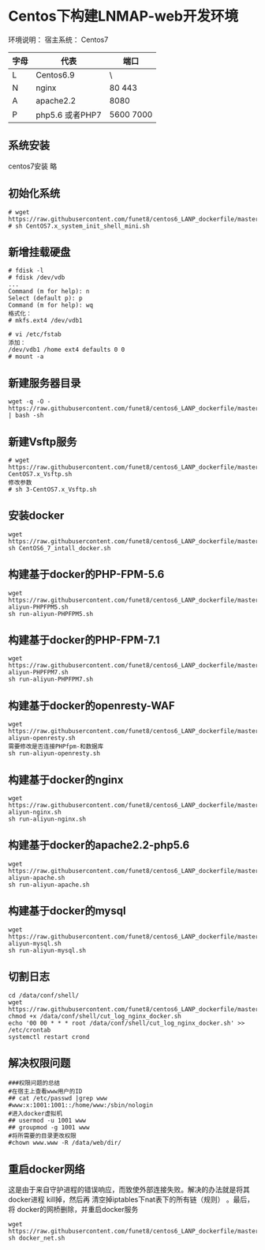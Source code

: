 # Centos下构建LNMAP-web开发环境

环境说明：
宿主系统： Centos7

| 字母| 代表 | 端口 |
|---|---|---|
| L | Centos6.9 | \ |
| N | nginx |80 443|
| A | apache2.2 | 8080 |
| P | php5.6 或者PHP7 |5600 7000 |

## 系统安装
centos7安装 略

## 初始化系统

```
# wget https://raw.githubusercontent.com/funet8/centos6_LANP_dockerfile/master/shell/CentOS7.x_system_init_shell_mini.sh
# sh CentOS7.x_system_init_shell_mini.sh
```

## 新增挂载硬盘
```
# fdisk -l
# fdisk /dev/vdb
...
Command (m for help): n
Select (default p): p
Command (m for help): wq
格式化：
# mkfs.ext4 /dev/vdb1

# vi /etc/fstab 
添加：
/dev/vdb1 /home ext4 defaults 0 0 
# mount -a

```


## 新建服务器目录
```
wget -q -O - https://raw.githubusercontent.com/funet8/centos6_LANP_dockerfile/master/shell/create_dir.sh | bash -sh
```

## 新建Vsftp服务
```
# wget https://raw.githubusercontent.com/funet8/centos6_LANP_dockerfile/master/shell/3-CentOS7.x_Vsftp.sh
修改参数
# sh 3-CentOS7.x_Vsftp.sh
```


## 安装docker
```
wget https://raw.githubusercontent.com/funet8/centos6_LANP_dockerfile/master/shell/CentOS6_7_intall_docker.sh
sh CentOS6_7_intall_docker.sh
```

## 构建基于docker的PHP-FPM-5.6
```
wget https://raw.githubusercontent.com/funet8/centos6_LANP_dockerfile/master/shell/run-aliyun-PHPFPM5.sh
sh run-aliyun-PHPFPM5.sh
```

## 构建基于docker的PHP-FPM-7.1
```
wget https://raw.githubusercontent.com/funet8/centos6_LANP_dockerfile/master/shell/run-aliyun-PHPFPM7.sh
sh run-aliyun-PHPFPM7.sh
```

## 构建基于docker的openresty-WAF
```
wget https://raw.githubusercontent.com/funet8/centos6_LANP_dockerfile/master/shell/run-aliyun-openresty.sh
需要修改是否连接PHPfpm-和数据库
sh run-aliyun-openresty.sh
```

## 构建基于docker的nginx
```
wget https://raw.githubusercontent.com/funet8/centos6_LANP_dockerfile/master/shell/run-aliyun-nginx.sh
sh run-aliyun-nginx.sh
```

## 构建基于docker的apache2.2-php5.6
```
wget https://raw.githubusercontent.com/funet8/centos6_LANP_dockerfile/master/shell/run-aliyun-apache.sh
sh run-aliyun-apache.sh
```

## 构建基于docker的mysql
```
wget https://raw.githubusercontent.com/funet8/centos6_LANP_dockerfile/master/shell/run-aliyun-mysql.sh
sh run-aliyun-mysql.sh
```

## 切割日志

```
cd /data/conf/shell/
wget https://raw.githubusercontent.com/funet8/centos6_LANP_dockerfile/master/shell/cut_log_nginx_docker.sh
chmod +x /data/conf/shell/cut_log_nginx_docker.sh
echo '00 00 * * * root /data/conf/shell/cut_log_nginx_docker.sh' >> /etc/crontab
systemctl restart crond
```

## 解决权限问题
```
###权限问题的总结
#在宿主上查看www用户的ID
## cat /etc/passwd |grep www
#www:x:1001:1001::/home/www:/sbin/nologin
#进入docker虚拟机
## usermod -u 1001 www
## groupmod -g 1001 www
#将所需要的目录更改权限
#chown www.www -R /data/web/dir/
```


## 重启docker网络

这是由于来自守护进程的错误响应，而致使外部连接失败。解决的办法就是将其docker进程 kill掉，然后再 清空掉iptables下nat表下的所有链（规则） 。最后，将 docker的网桥删除，并重启docker服务
```
wget https://raw.githubusercontent.com/funet8/centos6_LANP_dockerfile/master/shell/docker_net.sh
sh docker_net.sh
```


